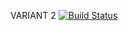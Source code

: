 VARIANT 2
[![Build Status](https://travis-ci.org/chinaskim5/new-depositcalc.svg?branch=master)](https://travis-ci.org/chinaskim5/new-depositcalc)
